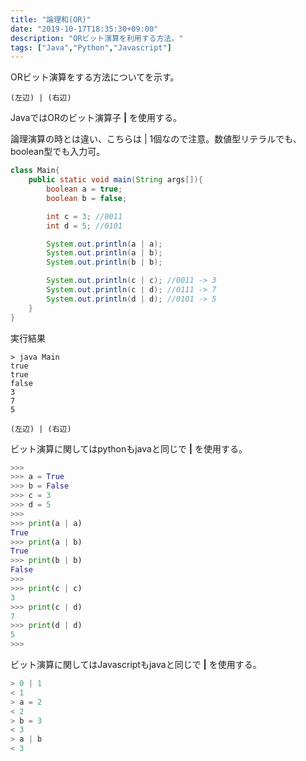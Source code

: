 ```yaml
---
title: "論理和(OR)"
date: "2019-10-17T18:35:30+09:00"
description: "ORビット演算を利用する方法。"
tags: ["Java","Python","Javascript"]
---
```


ORビット演算をする方法についてを示す。

<div class="note_content_by_programming_language" id="note_content_Java">

`(左辺) | (右辺)`  

JavaではORのビット演算子 **|** を使用する。

論理演算の時とは違い、こちらは | 1個なので注意。数値型リテラルでも、boolean型でも入力可。  

```java
class Main{
    public static void main(String args[]){
        boolean a = true;
        boolean b = false;

        int c = 3; //0011
        int d = 5; //0101

        System.out.println(a | a);
        System.out.println(a | b);
        System.out.println(b | b);

        System.out.println(c | c); //0011 -> 3
        System.out.println(c | d); //0111 -> 7
        System.out.println(d | d); //0101 -> 5
    }
}
```

実行結果

```
> java Main
true
true
false
3
7
5
```

</div>
<div class="note_content_by_programming_language" id="note_content_Python">

`(左辺) | (右辺)`  

ビット演算に関してはpythonもjavaと同じで **|** を使用する。

```python
>>> 
>>> a = True
>>> b = False
>>> c = 3
>>> d = 5
>>> 
>>> print(a | a)
True
>>> print(a | b)
True
>>> print(b | b)
False
>>>
>>> print(c | c)
3
>>> print(c | d)
7
>>> print(d | d)
5
>>>
```

</div>
<div class="note_content_by_programming_language" id="note_content_Javascript">

ビット演算に関してはJavascriptもjavaと同じで **|** を使用する。

```javascript
> 0 | 1
< 1
> a = 2
< 2
> b = 3
< 3
> a | b
< 3
```

</div>

